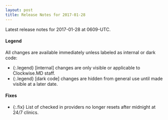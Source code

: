 ```yaml
---
layout: post
title: Release Notes for 2017-01-28
---
```


Latest release notes for 2017-01-28 at 0609-UTC.

<div class='legend' markdown='1'>

#### Legend

All changes are available immediately unless labeled as internal or dark code:

- {:.legend} [internal] changes are only visible or applicable to Clockwise.MD staff.
- {:.legend} [dark code] changes are hidden from general use until made visible at a later date.

</div>


<div class='fixes' markdown='1'>

#### Fixes

- {:.fix} List of checked in providers no longer resets after midnight at 24/7 clinics.

</div>
